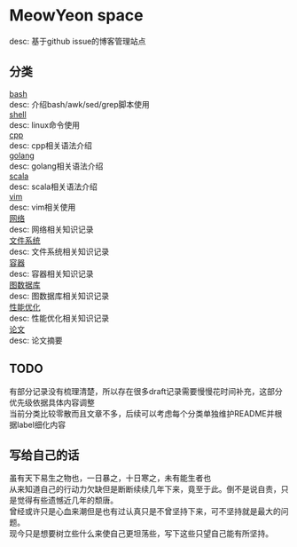 # MeowYeon space
desc: 基于github issue的博客管理站点

## 分类
[bash](https://github.com/MeowYeon/blog/milestone/7)  
desc: 介绍bash/awk/sed/grep脚本使用  
[shell](https://github.com/MeowYeon/blog/milestone/10)  
desc: linux命令使用  
[cpp](https://github.com/MeowYeon/blog/milestone/8)  
desc: cpp相关语法介绍  
[golang](https://github.com/MeowYeon/blog/milestone/4)  
desc: golang相关语法介绍  
[scala](https://github.com/MeowYeon/blog/milestone/14)  
desc: scala相关语法介绍  
[vim](https://github.com/MeowYeon/blog/milestone/15)  
desc: vim相关使用  
[网络](https://github.com/MeowYeon/blog/milestone/6)  
desc: 网络相关知识记录  
[文件系统](https://github.com/MeowYeon/blog/milestone/9)  
desc: 文件系统相关知识记录  
[容器](https://github.com/MeowYeon/blog/milestone/12)  
desc: 容器相关知识记录  
[图数据库](https://github.com/MeowYeon/blog/milestone/13)  
desc: 图数据库相关知识记录  
[性能优化](https://github.com/MeowYeon/blog/milestone/11)  
desc: 性能优化相关知识记录  
[论文](https://github.com/MeowYeon/blog/milestone/5)  
desc: 论文摘要 

## TODO
有部分记录没有梳理清楚，所以存在很多draft记录需要慢慢花时间补充，这部分优先级依据具体内容调整  
当前分类比较零散而且文章不多，后续可以考虑每个分类单独维护README并根据label细化内容  

## 写给自己的话
虽有天下易生之物也，一日暴之，十日寒之，未有能生者也  
从来知道自己的行动力欠缺但是断断续续几年下来，竟至于此。倒不是说自责，只是觉得有些遗憾近几年的颓唐。  
曾经或许只是心血来潮但是也有过认真只是不曾坚持下来，可不坚持就是最大的问题。  
现今只是想要树立些什么来使自己更坦荡些，写下这些只望自己能有所坚持。  
